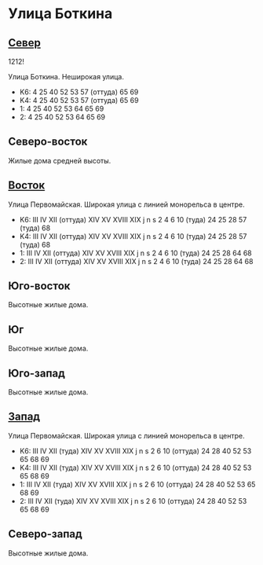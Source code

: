 # Улица Боткина

## [Север](./410080.md)

1212!

Улица Боткина.
Неширокая улица.

* K6:   4   25  40  52  53  57 (оттуда) 65  69
* K4:   4   25  40  52  53  57 (оттуда) 65  69
* 1:    4   25  40  52  53  64  65  69
* 2:    4   25  40  52  53  64  65  69

## Северо-восток

Жилые дома средней высоты.

## [Восток](./440090.md)

Улица Первомайская.
Широкая улица с линией монорельса в центре.

* K6:   III IV  XII (оттуда)    XIV XV  XVIII   XIX
        j   n   s
        2   4   6   10 (туда)   24  25  28  57 (туда)   68
* K4:   III IV  XII (оттуда)    XIV XV  XVIII   XIX
        j   n   s
        2   4   6   10 (туда)   24  25  28  57 (туда)   68
* 1:    III IV  XII (оттуда)    XIV XV  XVIII   XIX
        j   n   s
        2   4   6   10 (туда)   24  25  28  64  68
* 2:    III IV  XII (оттуда)    XIV XV  XVIII   XIX
        j   n   s
        2   4   6   10 (туда)   24  25  28  64  68

## Юго-восток

Высотные жилые дома.

## Юг

Высотные жилые дома.

## Юго-запад

Высотные жилые дома.

## [Запад](./400090.md)

Улица Первомайская.
Широкая улица с линией монорельса в центре.

* K6:   III IV  XII (туда)  XIV XV  XVIII   XIX
        j   n   s
        2   6   10 (оттуда) 24  28  40  52  53  65  68  69
* K4:   III IV  XII (туда)  XIV XV  XVIII   XIX
        j   n   s
        2   6   10 (оттуда) 24  28  40  52  53  65  68  69
* 1:    III IV  XII (туда)  XIV XV  XVIII   XIX
        j   n   s
        2   6   10 (оттуда) 24  28  40  52  53  65  68  69
* 2:    III IV  XII (туда)  XIV XV  XVIII   XIX
        j   n   s
        2   6   10 (оттуда) 24  28  40  52  53  65  68  69

## Северо-запад

Высотные жилые дома.
